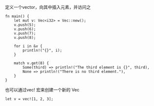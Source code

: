
定义一个vector，向其中插入元素，并访问之

```shell
fn main() {
    let mut v: Vec<i32> = Vec::new();
    v.push(5);
    v.push(6);
    v.push(7);
    v.push(8);

    for i in &v {
        println!("{}", i);
    }

    match v.get(8) {
        Some(third) => println!("The third element is {}", third),
        None => println!("There is no third element."),
    }
}
```

也可以通过vec! 宏来创建一个新的 Vec

```
let v = vec![1, 2, 3];
```